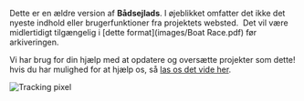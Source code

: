 Dette er en ældre version af **Bådsejlads**. I øjeblikket omfatter det ikke det nyeste indhold eller brugerfunktioner fra projektets websted.  Det vil være midlertidigt tilgængelig i [dette format](images/Boat Race.pdf) før arkiveringen.

Vi har brug for din hjælp med at opdatere og oversætte projekter som dette! hvis du har mulighed for at hjælp os, så [las os det vide her](https://rpf.io/translators).

![Tracking pixel](https://code.org/api/hour/begin_codeclub_boatrace.png)
